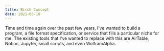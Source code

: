 ```yaml
---
title: Birch Concept
date: 2021-05-18
---
```


Time and time again over the past few years, I've wanted to build a program, a file format specification, or service that fills a particular niche for me. The existing tools that I've wanted to replace with this are AirTable, Notion, Jupyter, small scripts, and even WolframAlpha.
